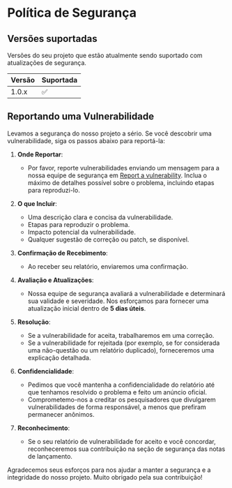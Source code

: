 # Política de Segurança

## Versões suportadas

Versões do seu projeto que estão atualmente sendo suportado com atualizações de segurança.

| Versão | Suportada          |
| ------ | ------------------ |
| 1.0.x  | :white_check_mark: |
<!--
| 5.0.x   | :x:                |
| 4.0.x   | :white_check_mark: |
| < 4.0   | :x:                |
-->

## Reportando uma Vulnerabilidade

Levamos a segurança do nosso projeto a sério. Se você descobrir uma vulnerabilidade, siga os passos abaixo para reportá-la:

1. **Onde Reportar**:
   - Por favor, reporte vulnerabilidades enviando um mensagem para a nossa equipe de segurança em [Report a vulnerability](https://github.com/marcelo-lourenco/util/security/advisories/new). Inclua o máximo de detalhes possível sobre o problema, incluindo etapas para reproduzi-lo.

2. **O que Incluir**:
   - Uma descrição clara e concisa da vulnerabilidade.
   - Etapas para reproduzir o problema.
   - Impacto potencial da vulnerabilidade.
   - Qualquer sugestão de correção ou patch, se disponível.

3. **Confirmação de Recebimento**:
   - Ao receber seu relatório, enviaremos uma confirmação.

4. **Avaliação e Atualizações**:
   - Nossa equipe de segurança avaliará a vulnerabilidade e determinará sua validade e severidade. Nos esforçamos para fornecer uma atualização inicial dentro de **5 dias úteis**.

5. **Resolução**:
   - Se a vulnerabilidade for aceita, trabalharemos em uma correção.
   - Se a vulnerabilidade for rejeitada (por exemplo, se for considerada uma não-questão ou um relatório duplicado), forneceremos uma explicação detalhada.

6. **Confidencialidade**:
   - Pedimos que você mantenha a confidencialidade do relatório até que tenhamos resolvido o problema e feito um anúncio oficial.
   - Comprometemo-nos a creditar os pesquisadores que divulgarem vulnerabilidades de forma responsável, a menos que prefiram permanecer anônimos.

7. **Reconhecimento**:
   - Se o seu relatório de vulnerabilidade for aceito e você concordar, reconheceremos sua contribuição na seção de segurança das notas de lançamento.

Agradecemos seus esforços para nos ajudar a manter a segurança e a integridade do nosso projeto. Muito obrigado pela sua contribuição!
